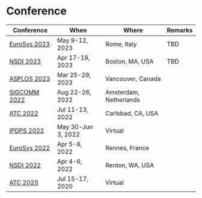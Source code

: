 # Conference

| Conference                                                  | When               | Where                  | Remarks |
| ----------------------------------------------------------- | ------------------ | ---------------------- | ------- |
| [EuroSys 2023](../reading-notes/conference/eurosys-2023.md) | May 9-12, 2023     | Rome, Italy            | TBD     |
| [NSDI 2023](../reading-notes/conference/nsdi-2023/)         | Apr 17-19, 2023    | Boston, MA, USA        | TBD     |
| [ASPLOS 2023](../reading-notes/conference/asplos-2023/)     | Mar 25-29, 2023    | Vancouver, Canada      |         |
| [SIGCOMM 2022](../reading-notes/conference/sigcomm-2022/)   | Aug 22-26, 2022    | Amsterdam, Netherlands |         |
| [ATC 2022](../reading-notes/conference/atc-2022/)           | Jul 11-13, 2022    | Carlsbad, CA, USA      |         |
| [IPDPS 2022](../reading-notes/conference/ipdps-2022/)       | May 30-Jun 3, 2022 | Virtual                |         |
| [EuroSys 2022](../reading-notes/conference/eurosys-2022/)   | Apr 5-8, 2022      | Rennes, France         |         |
| [NSDI 2022](../reading-notes/conference/nsdi-2022.md)       | Apr 4-6, 2022      | Renton, WA, USA        |         |
| [ATC 2020](../reading-notes/conference/atc-2020/)           | Jul 15-17, 2020    | Virtual                |         |
